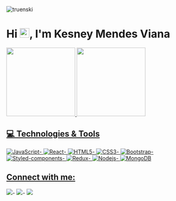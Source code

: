 <p align="left"><img src="https://komarev.com/ghpvc/?username=truenski" alt="truenski" /></p>

<h1 align = "justify"> Hi <img src="https://media.giphy.com/media/hvRJCLFzcasrR4ia7z/giphy.gif" width="25px">, I'm Kesney Mendes Viana</h1>


 <div>
  <a href="https://github.com/truenski">
  <img height="180em" src="https://github-readme-stats.vercel.app/api?username=truenski&show_icons=true&theme=dark&include_all_commits=true&count_private=true"/>
  <img height="180em" src="https://github-readme-stats.vercel.app/api/top-langs/?username=truenski&layout=compact&langs_count=7&theme=dark"/>
</div>


 

## 💻 Technologies & Tools
 
![JavaScript](https://img.shields.io/badge/JavaScript-F7DF1E?style=for-the-badge&logo=javascript&logoColor=black)-
![React](https://img.shields.io/badge/React-20232A?style=for-the-badge&logo=react&logoColor=61DAFB)-
![HTML5](https://img.shields.io/badge/HTML5-E34F26?style=for-the-badge&logo=html5&logoColor=white)-
![CSS3](https://img.shields.io/badge/CSS3-1572B6?style=for-the-badge&logo=css3&logoColor=white)-
![Bootstrap](https://img.shields.io/badge/Bootstrap-563D7C?style=for-the-badge&logo=bootstrap&logoColor=white)-
![Styled-components](https://img.shields.io/badge/styled--components-DB7093?style=for-the-badge&logo=styled-components&logoColor=white)-
![Redux](https://img.shields.io/badge/Redux-593D88?style=for-the-badge&logo=redux&logoColor=white)-
![Nodejs](https://img.shields.io/badge/Node.js-43853D?style=for-the-badge&logo=node.js&logoColor=white)-
![MongoDB](https://img.shields.io/badge/MongoDB-4EA94B?style=for-the-badge&logo=mongodb&logoColor=white)


 
 
## Connect with me:
<div> 
 
  <a href="https://api.whatsapp.com/send?phone=5571986391371" target="_blank"><img src="https://img.shields.io/badge/WhatsApp-25D366?style=for-the-badge&logo=whatsapp&logoColor=white" target="_blank"></a>-
  <a href = "mailto:kesneymendes@gmail.com"><img src="https://img.shields.io/badge/-Gmail-%23333?style=for-the-badge&logo=gmail&logoColor=white" target="_blank"></a>-
  <a href="https://www.linkedin.com/in/kesneymendesviana" target="_blank"><img src="https://img.shields.io/badge/-LinkedIn-%230077B5?style=for-the-badge&logo=linkedin&logoColor=white" target="_blank"></a> 
 

 
</div>














